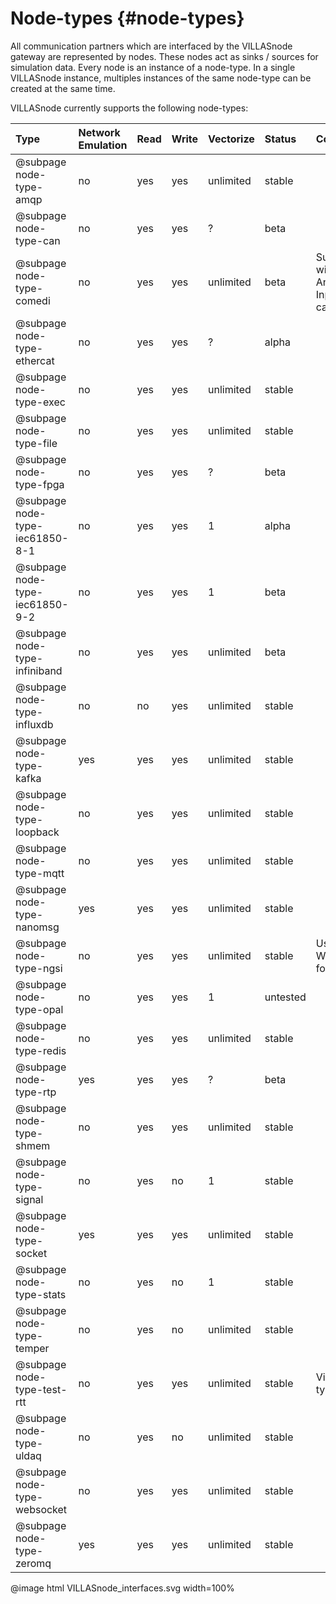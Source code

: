 # Node-types {#node-types}

All communication partners which are interfaced by the VILLASnode gateway are represented by nodes.
These nodes act as sinks / sources for simulation data.
Every node is an instance of a node-type. In a single VILLASnode instance, multiples instances of the same node-type can be created at the same time.

VILLASnode currently supports the following node-types:

| Type                            | Network Emulation | Read | Write | Vectorize | Status      | Comments |
| :--                             | :--               | :--  | :--   | :--       | :--         | :--      |
| @subpage node-type-amqp         | no                | yes  | yes   | unlimited | stable      | |
| @subpage node-type-can          | no                | yes  | yes   | ?         | beta        | |
| @subpage node-type-comedi       | no                | yes  | yes   | unlimited | beta        | Support for a wide range of Analog/Digital Input/Output cards |
| @subpage node-type-ethercat     | no                | yes  | yes   | ?         | alpha       | |
| @subpage node-type-exec         | no                | yes  | yes   | unlimited | stable      | |
| @subpage node-type-file         | no                | yes  | yes   | unlimited | stable      | |
| @subpage node-type-fpga         | no                | yes  | yes   | ?         | beta        | |
| @subpage node-type-iec61850-8-1 | no                | yes  | yes   | 1         | alpha       | |
| @subpage node-type-iec61850-9-2 | no                | yes  | yes   | 1         | beta        | |
| @subpage node-type-infiniband   | no                | yes  | yes   | unlimited | beta        | |
| @subpage node-type-influxdb     | no                | no   | yes   | unlimited | stable      | |
| @subpage node-type-kafka        | yes               | yes  | yes   | unlimited | stable      | |
| @subpage node-type-loopback     | no                | yes  | yes   | unlimited | stable      | |
| @subpage node-type-mqtt         | no                | yes  | yes   | unlimited | stable      | |
| @subpage node-type-nanomsg      | yes               | yes  | yes   | unlimited | stable      | |
| @subpage node-type-ngsi         | no                | yes  | yes   | unlimited | stable      | Use WebSockets for Live data |
| @subpage node-type-opal         | no                | yes  | yes   | 1         | untested    | |
| @subpage node-type-redis        | no                | yes  | yes   | unlimited | stable      | |
| @subpage node-type-rtp          | yes               | yes  | yes   | ?         | beta        | |
| @subpage node-type-shmem        | no                | yes  | yes   | unlimited | stable      | |
| @subpage node-type-signal       | no                | yes  | no    | 1         | stable      | |
| @subpage node-type-socket       | yes               | yes  | yes   | unlimited | stable      | |
| @subpage node-type-stats        | no                | yes  | no    | 1         | stable      | |
| @subpage node-type-temper       | no                | yes  | no    | unlimited | stable      | |
| @subpage node-type-test-rtt     | no                | yes  | yes   | unlimited | stable      | Virtual node-type |
| @subpage node-type-uldaq        | no                | yes  | no    | unlimited | stable      | |
| @subpage node-type-websocket    | no                | yes  | yes   | unlimited | stable      | |
| @subpage node-type-zeromq       | yes               | yes  | yes   | unlimited | stable      | |

@image html VILLASnode_interfaces.svg width=100%
